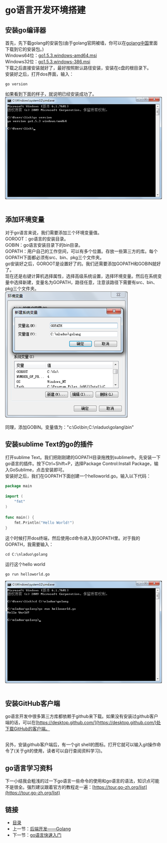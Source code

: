 # go语言开发环境搭建

## 安装go编译器
首先，先下载golang的安装包(由于golang官网被墙，你可以在[golang中国](http://www.golangtc.com/download)里面下载到它的安装包。)<br>
Windows64位：[go1.5.3.windows-amd64.msi](http://www.golangtc.com/static/go/1.5.3/go1.5.3.windows-amd64.msi)<br>
Windows32位：[go1.5.3.windows-386.msi](http://www.golangtc.com/static/go/1.5.3/go1.5.3.windows-386.msi)<br>
下载之后直接安装就好了，最好按照默认路径安装，安装在c盘的根目录下。<br>
安装好之后，打开dos界面，输入：
``` shell
go version
```
如果看到下面的样子，就说明已经安装成功了。<br>
![](./imgs/5.1/5.1-1.png?raw=true)<br><br>
## 添加环境变量
对于go语言来说，我们需要添加三个环境变量值。<br>
GOROOT：go语言的安装目录。<br>
GOBIN：go语言安装目录下的bin目录。<br>
GOPATH：用户自己的工作空间，可以有多个位置。存放一些第三方的库。每个GOPATH下面都必须有src、bin、pkg三个文件夹。<br>
go安装好之后，GOROOT是设置好了的。我们还需要添加GOPATH和GOBIN就好了。<br>
现在还是右键计算机选择属性，选择高级系统设置，选择环境变量。然后在系统变量中选择新建，变量名为GOPATH，路径任意，注意该路径下需要有src、bin、pkg三个文件夹。<br>
![](./imgs/5.1/5.1-2.png?raw=true)<br><br>
同理，添加GOBIN。变量值为："c:\Go\bin;C:\nladuo\golang\bin"
## 安装sublime Text的go的插件
打开sublime Text。我们把刚刚建的GOPATH目录拖拽到sublime中。先安装一下go语言的插件。按下Ctrl+Shift+P，选择Package Control:Install Package，输入GoSublime，点击安装即可。<br>
安装好之后，我们在GOPATH下面创建一个helloworld.go。输入以下代码：
``` go
package main

import (
	"fmt"
)

func main() {
	fmt.Println("Hello World!")
}
```
这个时候打开dos终端，然后使用cd命令进入到GOPATH里。对于我的GOPATH，我需要输入：
``` shell
cd C:\nladuo\golang
```
运行这个hello world
``` shell
go run helloworld.go
```
![](./imgs/5.1/5.1-3.png?raw=true)<br><br>
## 安装GitHub客户端
go语言开发中很多第三方库都依赖于github来下载。如果没有安装过github客户端的话，可以在[https://desktop.github.com/](https://desktop.github.com/)处下载GitHub的客户端。<br><br>

另外，安装github客户端后，有一个git shell的图标。打开它就可以输入git操作命令了(关于git的使用，读者可以自行查阅资料学习)。<br>
## go语言学习资料
下一小结我会粗浅的过一下go语言一些命令的使用和go语言的语法，知识点可能不是很全。强烈建议跟着官方的教程走一遍：[https://tour.go-zh.org/list](https://tour.go-zh.org/list)

## 链接
- [目录](directory.md)  
- 上一节：[后端开发——Golang](5.0.md)  
- 下一节：[go语言快速入门](5.2.md)

